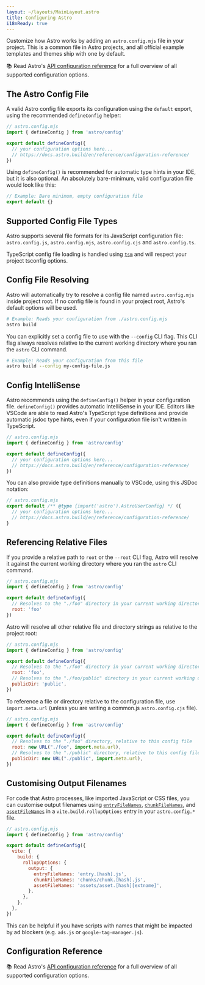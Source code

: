 ```yaml
---
layout: ~/layouts/MainLayout.astro
title: Configuring Astro
i18nReady: true
---
```


Customize how Astro works by adding an `astro.config.mjs` file in your project. This is a common file in Astro projects, and all official example templates and themes ship with one by default.

📚 Read Astro's [API configuration reference](/en/reference/configuration-reference/) for a full overview of all supported configuration options.
## The Astro Config File

A valid Astro config file exports its configuration using the `default` export, using the recommended `defineConfig` helper:

```js
// astro.config.mjs
import { defineConfig } from 'astro/config'

export default defineConfig({
  // your configuration options here...
  // https://docs.astro.build/en/reference/configuration-reference/
})
```

Using `defineConfig()` is recommended for automatic type hints in your IDE, but it is also optional. An absolutely bare-minimum, valid configuration file would look like this:

```js title="astro.config.mjs"
// Example: Bare minimum, empty configuration file
export default {}
```

## Supported Config File Types

Astro supports several file formats for its JavaScript configuration file: `astro.config.js`, `astro.config.mjs`, `astro.config.cjs` and `astro.config.ts`. 

TypeScript config file loading is handled using [`tsm`](https://github.com/lukeed/tsm) and will respect your project tsconfig options.
## Config File Resolving

Astro will automatically try to resolve a config file named `astro.config.mjs` inside project root. If no config file is found in your project root, Astro's default options will be used.

```bash
# Example: Reads your configuration from ./astro.config.mjs
astro build
```

You can explicitly set a config file to use with the `--config` CLI flag. This CLI flag always resolves relative to the current working directory where you ran the `astro` CLI command.

```bash
# Example: Reads your configuration from this file
astro build --config my-config-file.js
```

## Config IntelliSense

Astro recommends using the `defineConfig()` helper in your configuration file. `defineConfig()` provides automatic IntelliSense in your IDE. Editors like VSCode are able to read Astro's TypeScript type definitions and provide automatic jsdoc type hints, even if your configuration file isn't written in TypeScript.

```js
// astro.config.mjs
import { defineConfig } from 'astro/config'

export default defineConfig({
  // your configuration options here...
  // https://docs.astro.build/en/reference/configuration-reference/
})
```

You can also provide type definitions manually to VSCode, using this JSDoc notation:

```js
// astro.config.mjs
export default /** @type {import('astro').AstroUserConfig} */ ({
  // your configuration options here...
  // https://docs.astro.build/en/reference/configuration-reference/
}
```

## Referencing Relative Files

If you provide a relative path to `root` or the `--root` CLI flag, Astro will resolve it against the current working directory where you ran the `astro` CLI command.

```js
// astro.config.mjs
import { defineConfig } from 'astro/config'

export default defineConfig({
  // Resolves to the "./foo" directory in your current working directory
  root: 'foo'
})
```

Astro will resolve all other relative file and directory strings as relative to the project root:

```js
// astro.config.mjs
import { defineConfig } from 'astro/config'

export default defineConfig({
  // Resolves to the "./foo" directory in your current working directory
  root: 'foo',
  // Resolves to the "./foo/public" directory in your current working directory
  publicDir: 'public',
})
```

To reference a file or directory relative to the configuration file, use `import.meta.url` (unless you are writing a common.js `astro.config.cjs` file).

```js "import.meta.url"
// astro.config.mjs
import { defineConfig } from 'astro/config'

export default defineConfig({
  // Resolves to the "./foo" directory, relative to this config file
  root: new URL("./foo", import.meta.url),
  // Resolves to the "./public" directory, relative to this config file
  publicDir: new URL("./public", import.meta.url),
})
```

## Customising Output Filenames

For code that Astro processes, like imported JavaScript or CSS files, you can customise output filenames using [`entryFileNames`](https://rollupjs.org/guide/en/#outputentryfilenames), [`chunkFileNames`](https://rollupjs.org/guide/en/#outputchunkfilenames), and [`assetFileNames`](https://rollupjs.org/guide/en/#outputassetfilenames) in a `vite.build.rollupOptions` entry in your `astro.config.*` file.

```js ins={9-11}
// astro.config.mjs
import { defineConfig } from 'astro/config'

export default defineConfig({
  vite: {
    build: {
      rollupOptions: {
        output: {
          entryFileNames: 'entry.[hash].js',
          chunkFileNames: 'chunks/chunk.[hash].js',
          assetFileNames: 'assets/asset.[hash][extname]',
        },
      },
    },
  },
})
```

This can be helpful if you have scripts with names that might be impacted by ad blockers (e.g. `ads.js` or `google-tag-manager.js`).

## Configuration Reference

📚 Read Astro's [API configuration reference](/en/reference/configuration-reference/) for a full overview of all supported configuration options.

